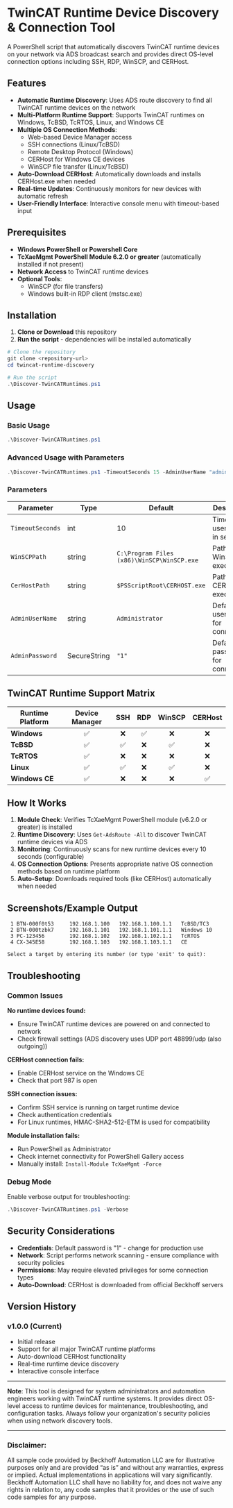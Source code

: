 # TwinCAT Runtime Device Discovery & Connection Tool

A PowerShell script that automatically discovers TwinCAT runtime devices on your network via ADS broadcast search and provides direct OS-level connection options including SSH, RDP, WinSCP, and CERHost.

## Features

- **Automatic Runtime Discovery**: Uses ADS route discovery to find all TwinCAT runtime devices on the network
- **Multi-Platform Runtime Support**: Supports TwinCAT runtimes on Windows, TcBSD, TcRTOS, Linux, and Windows CE
- **Multiple OS Connection Methods**:
  - Web-based Device Manager access
  - SSH connections (Linux/TcBSD)
  - Remote Desktop Protocol (Windows)
  - CERHost for Windows CE devices
  - WinSCP file transfer (Linux/TcBSD)
- **Auto-Download CERHost**: Automatically downloads and installs CERHost.exe when needed
- **Real-time Updates**: Continuously monitors for new devices with automatic refresh
- **User-Friendly Interface**: Interactive console menu with timeout-based input

## Prerequisites

- **Windows PowerShell or Powershell Core**
- **TcXaeMgmt PowerShell Module 6.2.0 or greater** (automatically installed if not present)
- **Network Access** to TwinCAT runtime devices
- **Optional Tools**:
  - WinSCP (for file transfers)
  - Windows built-in RDP client (mstsc.exe)

## Installation

1. **Clone or Download** this repository
2. **Run the script** - dependencies will be installed automatically

```powershell
# Clone the repository
git clone <repository-url>
cd twincat-runtime-discovery

# Run the script
.\Discover-TwinCATRuntimes.ps1
```

## Usage

### Basic Usage

```powershell
.\Discover-TwinCATRuntimes.ps1
```

### Advanced Usage with Parameters

```powershell
.\Discover-TwinCATRuntimes.ps1 -TimeoutSeconds 15 -AdminUserName "admin" -AdminPassword (ConvertTo-SecureString "password" -AsPlainText -Force)
```

### Parameters

| Parameter | Type | Default | Description |
|-----------|------|---------|-------------|
| `TimeoutSeconds` | int | 10 | Timeout for user input in seconds |
| `WinSCPPath` | string | `C:\Program Files (x86)\WinSCP\WinSCP.exe` | Path to WinSCP executable |
| `CerHostPath` | string | `$PSScriptRoot\CERHOST.exe` | Path to CERHost executable |
| `AdminUserName` | string | `Administrator` | Default username for connections |
| `AdminPassword` | SecureString | `"1"` | Default password for connections |

## TwinCAT Runtime Support Matrix

| Runtime Platform | Device Manager | SSH | RDP | WinSCP | CERHost |
|------------------|:--------------:|:---:|:---:|:------:|:-------:|
| **Windows** | ✅ | ❌ | ✅ | ❌ | ❌ |
| **TcBSD** | ✅ | ✅ | ❌ | ✅ | ❌ |
| **TcRTOS** | ✅ | ❌ | ❌ | ❌ | ❌ |
| **Linux** | ✅ | ✅ | ❌ | ✅ | ❌ |
| **Windows CE** | ✅ | ❌ | ❌ | ❌ | ✅ |

## How It Works

1. **Module Check**: Verifies TcXaeMgmt PowerShell module (v6.2.0 or greater) is installed
2. **Runtime Discovery**: Uses `Get-AdsRoute -All` to discover TwinCAT runtime devices via ADS
3. **Monitoring**: Continuously scans for new runtime devices every 10 seconds (configurable)
4. **OS Connection Options**: Presents appropriate native OS connection methods based on runtime platform
5. **Auto-Setup**: Downloads required tools (like CERHost) automatically when needed

## Screenshots/Example Output

```
 1 BTN-000f0t53     192.168.1.100   192.168.1.100.1.1   TcBSD/TC3
 2 BTN-000tzbk7     192.168.1.101   192.168.1.101.1.1   Windows 10
 3 PC-123456        192.168.1.102   192.168.1.102.1.1   TcRTOS
 4 CX-345E58        192.168.1.103   192.168.1.103.1.1   CE

Select a target by entering its number (or type 'exit' to quit):
```

## Troubleshooting

### Common Issues

**No runtime devices found:**
- Ensure TwinCAT runtime devices are powered on and connected to network
- Check firewall settings (ADS discovery uses UDP port 48899/udp (also outgoing))

**CERHost connection fails:**
- Enable CERHost service on the Windows CE
- Check that port 987 is open

**SSH connection issues:**
- Confirm SSH service is running on target runtime device
- Check authentication credentials
- For Linux runtimes, HMAC-SHA2-512-ETM is used for compatibility

**Module installation fails:**
- Run PowerShell as Administrator
- Check internet connectivity for PowerShell Gallery access
- Manually install: `Install-Module TcXaeMgmt -Force`

### Debug Mode

Enable verbose output for troubleshooting:

```powershell
.\Discover-TwinCATRuntimes.ps1 -Verbose
```

## Security Considerations

- **Credentials**: Default password is "1" - change for production use
- **Network**: Script performs network scanning - ensure compliance with security policies
- **Permissions**: May require elevated privileges for some connection types
- **Auto-Download**: CERHost is downloaded from official Beckhoff servers


## Version History

### v1.0.0 (Current)
- Initial release
- Support for all major TwinCAT runtime platforms
- Auto-download CERHost functionality
- Real-time runtime device discovery
- Interactive console interface



---

**Note**: This tool is designed for system administrators and automation engineers working with TwinCAT runtime systems. It provides direct OS-level access to runtime devices for maintenance, troubleshooting, and configuration tasks. Always follow your organization's security policies when using network discovery tools.

---
### Disclaimer:
All sample code provided by Beckhoff Automation LLC are for illustrative purposes only and are provided “as is” and without any warranties, express or implied. Actual implementations in applications will vary significantly. Beckhoff Automation LLC shall have no liability for, and does not waive any rights in relation to, any code samples that it provides or the use of such code samples for any purpose.
